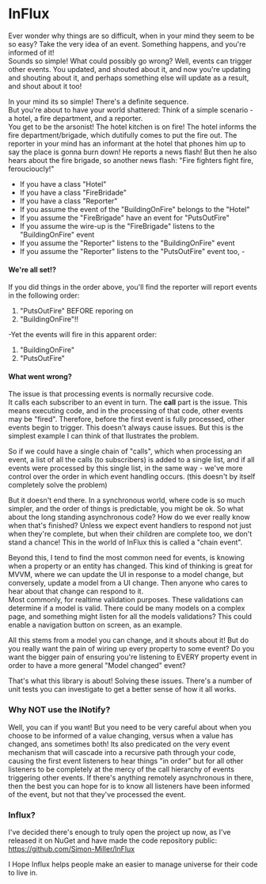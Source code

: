 # InFlux

Ever wonder why things are so difficult, when in your mind they seem to be so easy?
Take the very idea of an event.  Something happens, and you're informed of it!  
Sounds so simple!  What could possibly go wrong?
Well, events can trigger other events.  You updated, and shouted about it, 
and now you're updating and shouting about it, 
and perhaps something else will update as a result, and shout about it too!

In your mind its so simple! There's a definite sequence.  
But you're about to have your world shattered:
Think of a simple scenario - a hotel, a fire department, and a reporter.  
You get to be the arsonist!  The hotel kitchen is on fire!  The hotel informs the 
fire department/brigade, which dutifully comes to put the fire out.
The reporter in your mind has an informant at the hotel that phones him up to say the 
place is gonna burn down!  He reports a news flash! 
But then he also hears about the fire brigade, so another news flash:
"Fire fighters fight fire, feroucioucly!"

- If you have a class "Hotel"
- If you have a class "FireBridade"
- If you have a class "Reporter"
- If you assume the event of the "BuildingOnFire" belongs to the "Hotel"
- If you assume the "FireBrigade" have an event for "PutsOutFire"
- If you assume the wire-up is the "FireBrigade" listens to the "BuildingOnFire" event
- If you assume the "Reporter" listens to the "BuildingOnFire" event
- If you assume the "Reporter" listens to the "PutsOutFire" event too, -
#### We're all set!?

If you did things in the order above, you'll find the reporter will report events
in the following order:
1. "PutsOutFire" BEFORE reporing on 
2. "BuildingOnFire"!!

-Yet the events will fire in this apparent order:
1.  "BuildingOnFire"
2.  "PutsOutFire"
#### What went wrong?

The issue is that processing events is normally recursive code.  
It calls each subscriber to an event in turn. The **call**  part is the issue.
This means executing code, and in the processing of that code, other events may be "fired".
Therefore, before the first event is fully processed, other events begin to trigger.
This doesn't always cause issues.  But this is the simplest example I can think of that 
llustrates the problem.

So if we could have a single chain of "calls", which when processing an event, a list of 
all the calls (to subscribers) is added to a single list, and if all events were processed 
by this single list, in the same way - we've more control over the order in which event 
handling occurs. (this doesn't by itself completely solve the problem)

But it doesn't end there.  In a synchronous world, where code is so much simpler,
and the order of things is predictable, you might be ok.  So what about the long standing
asynchronous code?  How do we ever really know when that's finished?
Unless we expect event handlers to respond not just when they're complete,
but when their children are complete too, we don't stand a chance!
This in the world of InFlux this is called a "chain event".

Beyond this, I tend to find the most common need for events, is knowing when a property 
or an entity has changed.  This kind of thinking is great for MVVM, where we can update 
the UI in response to a model change, but conversely, update a model from a UI change.
Then anyone who cares to hear about that change can respond to it.  
Most commonly, for realtime validation purposes.  These validations can determine if a 
model is valid.  There could be many models on a complex page, and something might listen 
for all the models validations?  This could enable a navigation button on screen, 
as an example.

All this stems from a model you can change, and it shouts about it!
But do you really want the pain of wiring up every property to some event?
Do you want the bigger pain of ensuring you're listening to EVERY property event in order 
to have a more general "Model changed" event?

That's what this library is about!  Solving these issues.
There's a number of unit tests you can investigate to get a better sense of how it all works.

### Why NOT use the INotify?
Well, you can if you want!  But you need to be very careful about when you choose to be
informed of a value changing, versus when a value has changed, ans sometimes both!
Its also predicated on the very event mechanism that will cascade into a recursive path
through your code, causing the first event listeners to hear things "in order" but for all
other listeners to be completely at the mercy of the call hierarchy of events triggering
other events.  If there's anything remotely asynchronous in there, then the best you can
hope for is to know all listeners have been informed of the event, but not that they've
processed the event.

### Influx?
I've decided there's enough to truly open the project up now, as I've released it on NuGet 
and have made the code repository public: https://github.com/Simon-Miller/InFlux

I Hope Influx helps people make an easier to manage universe for their code to live in.
